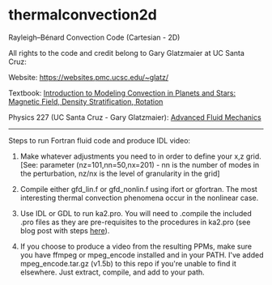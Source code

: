 # thermalconvection2d
Rayleigh–Bénard Convection Code (Cartesian - 2D)

All rights to the code and credit belong to Gary Glatzmaier at UC Santa Cruz:

Website: https://websites.pmc.ucsc.edu/~glatz/

Textbook:  [Introduction to Modeling Convection in Planets and Stars: Magnetic Field, Density Stratification, Rotation](https://press.princeton.edu/books/hardcover/9780691141725/introduction-to-modeling-convection-in-planets-and-stars)

Physics 227 (UC Santa Cruz - Gary Glatzmaier): [Advanced Fluid Mechanics](https://websites.pmc.ucsc.edu/~glatz/phys227.html)

-----------------------------------------------------------------------

Steps to run Fortran fluid code and produce IDL video:

1. Make whatever adjustments you need to in order to define your x,z grid. [See: parameter (nz=101,nn=50,nx=201) - nn is the number of modes in the perturbation, nz/nx is the level of granularity in the grid]

2. Compile either gfd_lin.f or gfd_nonlin.f using ifort or gfortran. The most interesting thermal convection phenomena occur in the nonlinear case.

3. Use IDL or GDL to run ka2.pro. You will need to .compile the included .pro files as they are pre-requisites to the procedures in ka2.pro (see blog post with steps [here](https://paulmekhedjian.com/2021/02/rayleigh-benard-convection-in-2d)). 

4. If you choose to produce a video from the resulting PPMs, make sure you have ffmpeg or mpeg_encode installed and in your PATH. I've added mpeg_encode.tar.gz (v1.5b) to this repo if you're unable to find it elsewhere. Just extract, compile, and add to your path.
